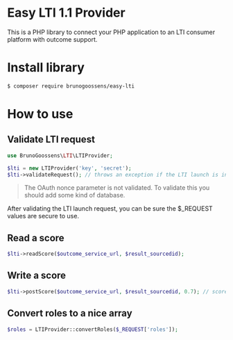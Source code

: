 # Easy LTI 1.1 Provider

This is a PHP library to connect your PHP application to an LTI consumer platform with outcome support.

# Install library

```bash
$ composer require brunogoossens/easy-lti
```

# How to use

## Validate LTI request

```php
use BrunoGoossens\LTI\LTIProvider;

$lti = new LTIProvider('key', 'secret');
$lti->validateRequest(); // throws an exception if the LTI launch is invalid.
```
> The OAuth nonce parameter is not validated. To validate this you should add some kind of database.

After validating the LTI launch request, you can be sure the $_REQUEST values are secure to use.

## Read a score

```php
$lti->readScore($outcome_service_url, $result_sourcedid);
```

## Write a score

```php
$lti->postScore($outcome_service_url, $result_sourcedid, 0.7); // score is a value between 0 and 1.
```

## Convert roles to a nice array

```php
$roles = LTIProvider::convertRoles($_REQUEST['roles']);
```
